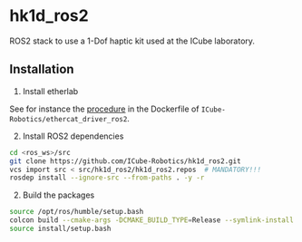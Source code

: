 # hk1d_ros2

ROS2 stack to use a 1-Dof haptic kit used at the ICube laboratory.

## Installation

1) Install etherlab

See for instance the [procedure](https://github.com/ICube-Robotics/ethercat_driver_ros2/blob/main/.docker/Dockerfile) in the Dockerfile of `ICube-Robotics/ethercat_driver_ros2`.

2) Install ROS2 dependencies

```bash
cd <ros_ws>/src
git clone https://github.com/ICube-Robotics/hk1d_ros2.git
vcs import src < src/hk1d_ros2/hk1d_ros2.repos  # MANDATORY!!!
rosdep install --ignore-src --from-paths . -y -r
```

2) Build the packages

```bash
source /opt/ros/humble/setup.bash
colcon build --cmake-args -DCMAKE_BUILD_TYPE=Release --symlink-install
source install/setup.bash
```
